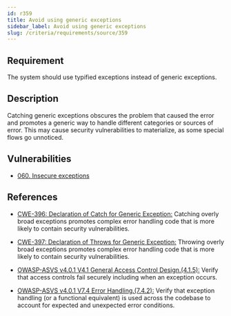 ```yaml
---
id: r359
title: Avoid using generic exceptions
sidebar_label: Avoid using generic exceptions
slug: /criteria/requirements/source/359
---
```


## Requirement

The system should use typified exceptions
instead of generic exceptions.

## Description

Catching generic exceptions
obscures the problem that caused the error
and promotes a generic way to handle different categories
or sources of error.
This may cause security vulnerabilities to materialize,
as some special flows go unnoticed.

## Vulnerabilities

- [060. Insecure exceptions](/criteria/vulnerabilities/060)

## References

- [CWE-396: Declaration of Catch for Generic Exception:](https://cwe.mitre.org/data/definitions/396.html)
Catching overly broad exceptions
promotes complex error handling code
that is more likely to contain security vulnerabilities.

- [CWE-397: Declaration of Throws for Generic Exception:](https://cwe.mitre.org/data/definitions/397.html)
Throwing overly broad exceptions
promotes complex error handling code
that is more likely to contain security vulnerabilities.

- [OWASP-ASVS v4.0.1 V4.1 General Access Control Design.(4.1.5):](https://owasp.org/www-pdf-archive/OWASP_Application_Security_Verification_Standard_4.0-en.pdf)
Verify that access controls fail securely
including when an exception occurs.

- [OWASP-ASVS v4.0.1 V7.4 Error Handling.(7.4.2):](https://owasp.org/www-pdf-archive/OWASP_Application_Security_Verification_Standard_4.0-en.pdf)
Verify that exception handling (or a functional equivalent)
is used across the codebase to account
for expected and unexpected error conditions.
